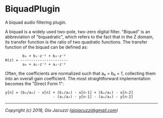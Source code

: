 # BiquadPlugin
A biquad audio filtering plugin.

A biquad is a widely used two-pole, two-zero digital filter. "Biquad" is an abbreviation of "biquadratic", which refers to the fact that in the Z domain, its transfer function is the ratio of two quadratic functions. The transfer function of the biquad can be defined as:
```
        b₀ + b₁·z⁻¹ + b₂·z⁻²
H(z) = ----------------------
        a₀ + a₁·z⁻¹ + a₂·z⁻²
```
Often, the coefficients are normalized such that a₀ = b₀ = 1, collecting them into an overall gain coefficient. The most straightforward implementation becomes the "Direct Form 1":
```
y[n] = (b₀/a₀) · x[n] + (b₁/a₀) · x[n-1] + (b₂/a₀) · x[n-2]
                      - (a₁/a₀) · y[n-1] - (a₂/a₀) · y[n-2]
```

---
_Copyright (c) 2018, Gio Jacuzzi (giojacuzzi@gmail.com)_
